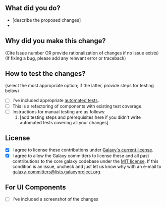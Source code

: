 ## What did you do? 
- [describe the proposed changes]
- 


## Why did you make this change?
(Cite Issue number OR provide rationalization of changes if no issue exists)
(If fixing a bug, please add any relevant error or traceback)


## How to test the changes? 
(select the most appropriate option; if the latter, provide steps for testing below)
- [ ] I've included appropriate [automated tests](https://docs.galaxyproject.org/en/latest/dev/writing_tests.html).
- [ ] This is a refactoring of components with existing test coverage.
- [ ] Instructions for manual testing are as follows:
  1. [add testing steps and prerequisites here if you didn't write automated tests covering all your changes]

## License
- [x] I agree to license these contributions under [Galaxy's current license](https://github.com/galaxyproject/galaxy/blob/dev/LICENSE.txt).
- [x] I agree to allow the Galaxy committers to license these and all past contributions to the core galaxy codebase under the [MIT license](https://opensource.org/licenses/MIT). If this condition is an issue, uncheck and just let us know why with an e-mail to galaxy-committers@lists.galaxyproject.org.

## For UI Components
- [ ] I've included a screenshot of the changes
